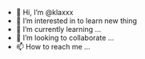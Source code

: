 - 👋 Hi, I’m @klaxxx
- 👀 I’m interested in to learn new thing
- 🌱 I’m currently learning ...
- 💞️ I’m looking to collaborate ...
- 📫 How to reach me ...

<!---
klaxxx/klaxxx is a ✨ special ✨ repository because its `README.md` (this file) appears on your GitHub profile.
You can click the Preview link to take a look at your changes.
--->
